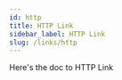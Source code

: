 ```yaml
---
id: http
title: HTTP Link
sidebar_label: HTTP Link
slug: /links/http
---
```


Here's the doc to HTTP Link
